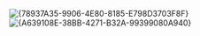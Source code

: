 ![{78937A35-9906-4E80-8185-E798D3703F8F}](https://github.com/user-attachments/assets/d66545c7-df6a-4a78-b03e-d98699e90f3f)
![{A639108E-38BB-4271-B32A-99399080A940}](https://github.com/user-attachments/assets/260bc2c3-12ce-401c-b37b-1ef483bf66a8)

